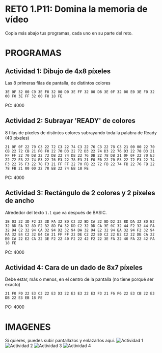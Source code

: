 # RETO 1.P11: Domina la memoria de vídeo
Copia más abajo tus programas, cada uno en su parte del reto.

# PROGRAMAS

## Actividad 1: Dibujo de 4x8 píxeles
Las 8 primeras fílas de pantalla, de distintos colores
```
3E 0F 32 00 C0 3E F0 32 00 D0 3E FF 32 00 D8 3E 0F 32 00 E0 3E F0 32 00 F0 3E FF 32 00 F8 18 FE
```
PC: 4000

## Actividad 2: Subrayar 'READY' de colores
8 filas de píxeles de distintos colores subrayando toda la palabra de Ready (40 píxeles)
```
21 0F 0F 22 70 C3 22 72 C3 22 74 C3 22 76 C3 22 78 C3 21 00 00 22 70 CB 22 72 CB 21 F0 F0 22 70 D3 22 72 D3 22 74 D3 22 76 D3 22 78 D3 21 FF FF 22 70 DB 22 72 DB 22 74 DB 22 76 DB 22 78 DB 21 0F 0F 22 70 E3 22 72 E3 22 74 E3 22 76 E3 22 78 E3 21 F0 F0 22 70 F3 22 72 F3 22 74 F3 22 76 F3 22 78 F3 21 FF FF 22 70 FB 22 72 FB 22 74 FB 22 76 FB 22 78 FB 21 00 00 22 70 EB 22 74 EB 18 FE
```
PC: 4000

## Actividad 3: Rectángulo de 2 colores y 2 píxeles de ancho
Alrededor del texto `1.1` que va después de BASIC.
```
3E 03 32 3D F2 32 3D FA 32 8D C2 32 8D CA 32 8D D2 32 8D DA 32 8D E2 32 8D EA 32 8D F2 32 8D FA 32 DD C2 32 DD CA 3E 0C 32 44 F2 32 44 FA 32 94 C2 32 94 CA 32 94 D2 32 94 DA 32 94 E2 32 94 EA 32 94 F2 32 94 FA 32 E4 C2 32 E4 CA 21 FF FF 22 DE C2 22 E0 C2 22 E2 C2 22 DE CA 22 E0 CA 22 E2 CA 22 3E F2 22 40 F2 22 42 F2 22 3E FA 22 40 FA 22 42 FA 18 FE
```
PC: 4000

## Actividad 4: Cara de un dado de 8x7 píxeles
Debe estar, más o menos, en el centro de la pantalla (no tiene porqué ser exacto)
```
21 F0 F0 22 E3 C3 22 E3 D3 22 E3 E3 22 E3 F3 21 F6 F6 22 E3 CB 22 E3 DB 22 E3 EB 18 FE
```
PC: 4000

# IMAGENES
Si quieres, puedes subir pantallazos y enlazarlos aquí.
![Actividad 1](/tuimagen1.png)
![Actividad 2](/tuimagen2.png)
![Actividad 3](/tuimagen3.png)
![Actividad 4](/tuimagen4.png)

